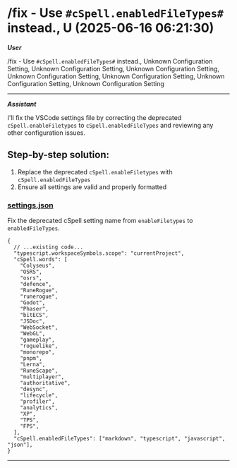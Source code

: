 <!-- Generated by SpecStory -->

# /fix - Use `#cSpell.enabledFileTypes#` instead., U (2025-06-16 06:21:30)

_**User**_

/fix - Use `#cSpell.enabledFileTypes#` instead., Unknown Configuration Setting, Unknown Configuration Setting, Unknown Configuration Setting, Unknown Configuration Setting, Unknown Configuration Setting, Unknown Configuration Setting, Unknown Configuration Setting

---

_**Assistant**_

I'll fix the VSCode settings file by correcting the deprecated `cSpell.enableFiletypes` to `cSpell.enabledFileTypes` and reviewing any other configuration issues.

## Step-by-step solution:

1. Replace the deprecated `cSpell.enableFiletypes` with `cSpell.enabledFileTypes`
2. Ensure all settings are valid and properly formatted

### [settings.json](file:///c%3A/Users/aggis/GitHub/runerogue/.vscode/settings.json)

Fix the deprecated cSpell setting name from `enableFiletypes` to `enabledFileTypes`.

```jsonc
{
  // ...existing code...
  "typescript.workspaceSymbols.scope": "currentProject",
  "cSpell.words": [
    "Colyseus",
    "OSRS",
    "osrs",
    "defence",
    "RuneRogue",
    "runerogue",
    "Godot",
    "Phaser",
    "bitECS",
    "JSDoc",
    "WebSocket",
    "WebGL",
    "gameplay",
    "roguelike",
    "monorepo",
    "pnpm",
    "Lerna",
    "RuneScape",
    "multiplayer",
    "authoritative",
    "desync",
    "lifecycle",
    "profiler",
    "analytics",
    "XP",
    "TPS",
    "FPS",
  ],
  "cSpell.enabledFileTypes": ["markdown", "typescript", "javascript", "json"],
}
```

---
